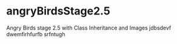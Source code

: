 # angryBirdsStage2.5
Angry Birds stage 2.5 with Class Inheritance and Images
jdbsdevf
dwemfirhfurfb
srfntugh